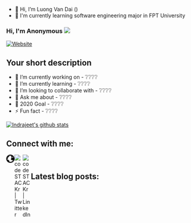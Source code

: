 - 👋 Hi, I’m Luong Van Dai ()
- 🌱 I'm currently learning software engineering major in FPT University

### Hi, I'm Anonymous <img src="https://media.giphy.com/media/hvRJCLFzcasrR4ia7z/giphy.gif" width="25px">
[![Website](https://img.shields.io/badge/Text-Text-green?style=flat-square)](https://google.com)

## Your short description
- 🔭 I’m currently working on - ❔❔❔❔
- 🌱 I’m currently learning - ❔❔❔❔
- 👯 I’m looking to collaborate with - ❔❔❔❔
- 💬 Ask me about - ❔❔❔❔
- 🥅 2020 Goal - ❔❔❔❔
- ⚡ Fun fact - ❔❔❔❔

<!-- ❔❔❔❔ means username in below README.md -->
<!-- Also feel free to update second URL to any URL -->
[![Indrajeet's github stats](https://github-readme-stats.vercel.app/api?username=❔❔❔❔&count_private=true&include_all_commits=true&theme=radical)](https://google.com)

## Connect with me:
[<img align="left" alt="codeSTACKr.com" width="22px" src="https://raw.githubusercontent.com/iconic/open-iconic/master/svg/globe.svg" />][website]
[<img align="left" alt="codeSTACKr | Twitter" width="22px" src="https://cdn.jsdelivr.net/npm/simple-icons@v3/icons/twitter.svg" />][twitter]
[<img align="left" alt="codeSTACKr | LinkedIn" width="22px" src="https://cdn.jsdelivr.net/npm/simple-icons@v3/icons/linkedin.svg" />][linkedin]
<br />

<!-- Optional if you have blogs -->
## Latest blog posts:
<!-- BLOG-POST-LIST:START -->
<!-- BLOG-POST-LIST:END -->

<!-- This section you create this variables that are used above -->
[website]: https://google.com
[twitter]: https://twitter.com/indrajeet_nikam
[linkedin]: https://www.linkedin.com/in/indrajeet-nikam-3737a8101/
